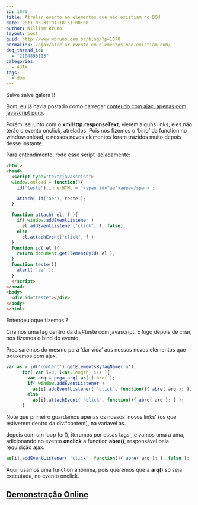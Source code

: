```yaml
---
id: 1070
title: Atrelar evento em elementos que não existiam no DOM
date: 2011-05-31T01:18:51+00:00
author: William Bruno
layout: post
guid: http://www.wbruno.com.br/blog/?p=1070
permalink: /ajax/atrelar-evento-em-elementos-nao-existiam-dom/
dsq_thread_id:
  - "2104895113"
categories:
  - AJAX
tags:
  - dom
---
```

Salve salve galera !!

Bom, eu já havia postado como carregar [conteudo com ajax, apenas com javascript puro](http://www.wbruno.com.br/2011/03/11/carregando-conteudo-com-ajax-trocando-url/).

Porém, se junto com o **xmlHttp.responseText**, vierem alguns links, eles não terão o evento onclick, atrelados. Pois nós fizemos o &#8216;bind&#8217; da function no window.onload, e nossos novos elementos foram trazidos muito depois desse instante.

<!--more-->

Para entendimento, rode esse script isoladamente:

``` html
<html>
<head>
  <script type="text/javascript">
  window.onload = function(){
    id('teste').innerHTML = '<span id="ae">aeee</span>';

    attach( id('ae'), teste );
  }

  function attach( el, f ){
    if( window.addEventListener )
      el.addEventListener("click", f, false);
    else
      el.attachEvent("click", f );
  }
  function id( el ){
    return document.getElementById( el );
  }
  function teste(){
    alert( 'ae' );
  }
  </script>
</head>
<body>
  <div id="teste"></div>
</body>
</html>
```

Entendeu oque fizemos ?

Criamos uma tag <a> dentro da div#teste com javascript. E logo depois de criar, nos fizemos o bind do evento.

Precisaremos do mesmo para &#8216;dar vida&#8217; aos nossos novos elementos que trouxemos com ajax.

``` js
var as = id('content').getElementsByTagName('a');
      for( var i=0; i<as.length; i++ ){
        var arq = pega_arq( as[i].href );
        if( window.addEventListener )
          as[i].addEventListener( 'click', function(){ abre( arq ); }, false );
        else
          as[i].attachEvent( 'click', function(){ abre( arq ); } );
      }
```

Note que primeiro guardamos apenas os nossos &#8216;novos links&#8217; (os que estiverem dentro da div#content), na variavel as.

depois com um loop for(), iteramos por essas tags <a>, e vamos uma a uma, adicionando no evento **onclick** a function **abre()**, responsável pela requisição ajax.

``` js
as[i].addEventListener( 'click', function(){ abre( arq ); }, false );
```

Aqui, usamos uma function anônima, pois queremos que a **arq()** só seja executada, no evento onclick.

## <a href="http://wbruno.com.br/scripts/ajax/" target="_blank">Demonstração Online</a>
